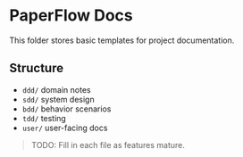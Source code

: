 # PaperFlow Docs

This folder stores basic templates for project documentation.

## Structure
- `ddd/` domain notes
- `sdd/` system design
- `bdd/` behavior scenarios
- `tdd/` testing
- `user/` user-facing docs

> TODO: Fill in each file as features mature.
